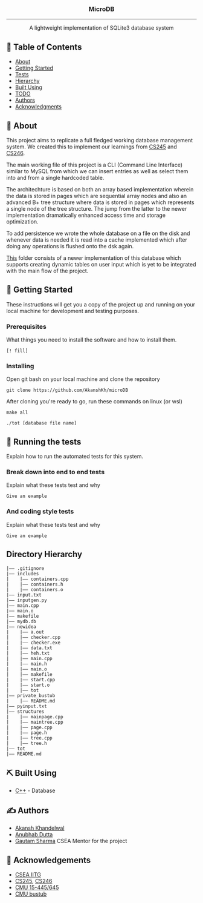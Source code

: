 <p align="center">
  <!-- <a href="" rel="noopener">
 <img width=200px height=200px src="https://i.imgur.com/6wj0hh6.jpg" alt="Project logo"></a> -->
</p>

<h3 align="center">MicroDB</h3>

---

<p align="center"> A lightweight implementation of SQLite3 database system
    <br> 
</p>

## 📝 Table of Contents

- [About](#about)
- [Getting Started](#getting_started)
- [Tests](#tests)
- [Hierarchy](#hierarchy)
- [Built Using](#built_using)
- [TODO](#todo)
- [Authors](#authors)
- [Acknowledgments](#acknowledgement)

## 🧐 About <a name = "about"></a>

This project aims to replicate a full fledged working database management system. We created this to implement our learnings from [CS245](https://www.iitg.ac.in/cse/CS245) and [CS246](https://www.iitg.ac.in/cse/CS246).

The main working file of this project is a CLI (Command Line Interface) similar to MySQL from which we can insert entries as well as select them into and from a single hardcoded table. 

The architechture is based on both an array based implementation wherein the data is stored in pages which are sequential array nodes and also an advanced B+ tree structure where data is stored in pages which represents a single node of the tree structure. The jump from the latter to the newer implementation dramatically enhanced access time and storage optimization.

To add persistence we wrote the whole database on a file on the disk and whenever data is needed it is read into a cache implemented which after doing any operations is flushed onto the dsk again.






[This](/newidea/) folder consists of a newer implementation of this database which supports creating dynamic tables on user input which is yet to be integrated with the main flow of the project.



## 🏁 Getting Started <a name = "getting_started"></a>

These instructions will get you a copy of the project up and running on your local machine for development and testing purposes.

### Prerequisites

What things you need to install the software and how to install them.

```
[! fill]
```

### Installing

Open git bash on your local machine and clone the repository

```
git clone https://github.com/AkanshKh/microDB
```

After cloning you're ready to go, run these commands on linux (or wsl)

```
make all
```

```
./tot [database file name]
```



## 🔧 Running the tests <a name = "tests"></a>

Explain how to run the automated tests for this system.

### Break down into end to end tests

Explain what these tests test and why

```
Give an example
```

### And coding style tests

Explain what these tests test and why

```
Give an example
```

<!-- ## 🎈 Usage <a name="usage"></a>

Add notes about how to use the system. -->

<!-- ## 🚀 Deployment <a name = "deployment"></a>

Add additional notes about how to deploy this on a live system. -->

## Directory Hierarchy <a name = "hierarchy"> </a>
```
|—— .gitignore
|—— includes
|    |—— containers.cpp
|    |—— containers.h
|    |—— containers.o
|—— input.txt
|—— inputgen.py
|—— main.cpp
|—— main.o
|—— makefile
|—— mydb.db
|—— newidea
|    |—— a.out
|    |—— checker.cpp
|    |—— checker.exe
|    |—— data.txt
|    |—— heh.txt
|    |—— main.cpp
|    |—— main.h
|    |—— main.o
|    |—— makefile
|    |—— start.cpp
|    |—— start.o
|    |—— tot
|—— private_bustub
|    |—— README.md
|—— pyinput.txt
|—— structures
|    |—— mainpage.cpp
|    |—— maintree.cpp
|    |—— page.cpp
|    |—— page.h
|    |—— tree.cpp
|    |—— tree.h
|—— tot
|—— README.md
```

## ⛏️ Built Using <a name = "built_using"></a>

- [C++](https://www.mongodb.com/) - Database
<!-- - [Express](https://expressjs.com/) - Server Framework
- [VueJs](https://vuejs.org/) - Web Framework
- [NodeJs](https://nodejs.org/en/) - Server Environment -->

## ✍️ Authors <a name = "authors"></a>

- [Akansh Khandelwal](https://github.com/AkanshKh)
- [Anubhab Dutta](https://github.com/anub-dota) 
- [Gautam Sharma]() CSEA Mentor for the project 

## 🎉 Acknowledgements <a name = "acknowledgement"></a>

- [CSEA IITG](https://www.linkedin.com/company/csea-iit-guwahati/?originalSubdomain=in)
- [CS245](), [CS246]()
- [CMU 15-445/645](https://15445.courses.cs.cmu.edu/fall2023/)
- [CMU bustub](https://github.com/cmu-db/bustub)
